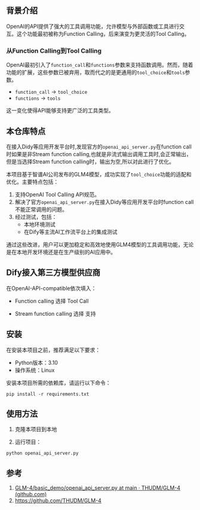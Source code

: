 ## 背景介绍

OpenAI的API提供了强大的工具调用功能，允许模型与外部函数或工具进行交互。这个功能最初被称为Function Calling，后来演变为更灵活的Tool Calling。

### 从Function Calling到Tool Calling

OpenAI最初引入了`function_call`和`functions`参数来支持函数调用。然而，随着功能的扩展，这些参数已被弃用，取而代之的是更通用的`tool_choice`和`tools`参数。

- `function_call` → `tool_choice`
- `functions` → `tools`

这一变化使得API能够支持更广泛的工具类型。

## 本仓库特点

在接入Didy等应用开发平台时,发现官方的`openai_api_server.py`在function call时如果是非Stream function calling,也就是非流式输出调用工具时,会正常输出，但是当选择Stream function calling时，输出为空,所以对此进行了优化。

本项目基于智谱AI公司发布的GLM4模型，成功实现了`tool_choice`功能的适配和优化。主要特点包括：

1. 支持OpenAI Tool Calling API规范。
2. 解决了官方`openai_api_server.py`在接入Didy等应用开发平台时function call不能正常调用的问题。
3. 经过测试，包括：
   - 本地环境测试
   - 在Dify等主流AI工作流平台上的集成测试

通过这些改进，用户可以更加稳定和高效地使用GLM4模型的工具调用功能，无论是在本地开发环境还是在生产级别的AI应用中。

## Dify接入第三方模型供应商

在OpenAI-API-compatible依次填入：

- Function calling 选择 Tool Call

- Stream function calling 选择 支持

## 安装

在安装本项目之前，推荐满足以下要求：

- Python版本：3.10
- 操作系统：Linux

安装本项目所需的依赖库，请运行以下命令：

```
pip install -r requirements.txt
```

## 使用方法

1. 克隆本项目到本地

2. 运行项目：

```
python openai_api_server.py
```

## 参考

1. [GLM-4/basic_demo/openai_api_server.py at main · THUDM/GLM-4 (github.com)](https://github.com/THUDM/GLM-4/blob/main/basic_demo/openai_api_server.py)
2. https://github.com/THUDM/GLM-4